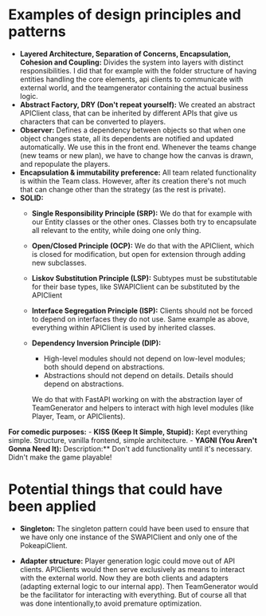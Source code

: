 # Examples of design principles and patterns
- **Layered Architecture, Separation of Concerns, Encapsulation, Cohesion and Coupling:**
Divides the system into layers with distinct responsibilities. I did that for example with the folder structure of having entities handling the core elements, api clients to communicate with external world, and the teamgenerator containing the actual business logic.
- **Abstract Factory, DRY (Don't repeat yourself):**
We created an abstract APIClient class, that can be inherited by different APIs that give us characters that can be converted to players.
- **Observer:** Defines a dependency between objects so that when one object changes state, all its dependents are notified and updated automatically.
We use this in the front end. Whenever the teams change (new teams or new plan), we have to change how the canvas is drawn, and repopulate the players.
- **Encapsulation & immutability preference:**
All team related functionality is within the Team class. However, after its creation there's not much that can change other than the strategy (as the rest is private).
- **SOLID:**
    - **Single Responsibility Principle (SRP):**
    We do that for example with our Entity classes or the other ones. Classes both try to encapsulate all relevant to the entity, while doing one only thing.
    - **Open/Closed Principle (OCP):**
    We do that with the APIClient, which is closed for modification, but open for extension through adding new subclasses.
    - **Liskov Substitution Principle (LSP):**
    Subtypes must be substitutable for their base types, like SWAPIClient can be substituted by the APIClient
    - **Interface Segregation Principle (ISP):**
    Clients should not be forced to depend on interfaces they do not use. Same example as above, everything within APIClient is used by inherited classes.
    - **Dependency Inversion Principle (DIP):**
        - High-level modules should not depend on low-level modules; both should depend on abstractions.
        - Abstractions should not depend on details. Details should depend on abstractions.
    
        We do that with FastAPI working on with the abstraction layer of TeamGenerator and helpers to interact with high level modules (like Player, Team, or APIClients).

**For comedic purposes:**
    - **KISS (Keep It Simple, Stupid):**
    Kept everything simple. Structure, vanilla frontend, simple architecture.
    - **YAGNI (You Aren't Gonna Need It):**
    Description:** Don't add functionality until it's necessary. Didn't make the game playable!



# Potential things that could have been applied
- **Singleton:** The singleton pattern could have been used to ensure that we have only one instance of the SWAPIClient and only one of the PokeapiClient.

- **Adapter structure:** Player generation logic could move out of API clients. APIClients would then serve exclusively as means to interact with the external world. Now they are both clients and adapters (adapting external logic to our internal app). Then TeamGenerator would be the facilitator for interacting with everything. But of course all that was done intentionally,to avoid premature optimization.


